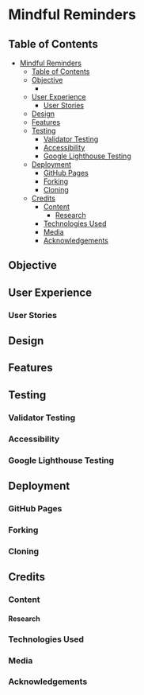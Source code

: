 # Mindful Reminders

## Table of Contents  
<!-- TOC -->
- [Mindful Reminders](#mindful-reminders)
  - [Table of Contents](#table-of-contents)
  - [Objective](#objective)
    - [](#)
  - [User Experience](#user-experience)
    - [User Stories](#user-stories)
  - [Design](#design)
  - [Features](#features)
  - [Testing](#testing)
    - [Validator Testing](#validator-testing)
    - [Accessibility](#accessibility)
    - [Google Lighthouse Testing](#google-lighthouse-testing)
  - [Deployment](#deployment)
    - [GitHub Pages](#github-pages)
    - [Forking](#forking)
    - [Cloning](#cloning)
  - [Credits](#credits)
    - [Content](#content)
      - [Research](#research)
    - [Technologies Used](#technologies-used)
    - [Media](#media)
    - [Acknowledgements](#acknowledgements)
<!-- /TOC -->

## Objective  

### 

## User Experience

### User Stories  

## Design  

## Features  

## Testing

### Validator Testing  

### Accessibility  

### Google Lighthouse Testing

## Deployment

### GitHub Pages  

### Forking  

### Cloning

## Credits

### Content  

#### Research

### Technologies Used  

### Media  

### Acknowledgements  
